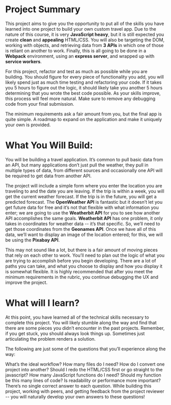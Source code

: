 # Project Summary

This project aims to give you the opportunity to put all of the skills you have
learned into one project to build your own custom travel app. Due to the nature
of this course, it is very **JavaScript heavy**, but it is still expected you
create **clean** and **appealing** HTML/CSS. You will also be targeting the DOM,
working with objects, and retrieving data from **3 APIs** in which one of those is
reliant on another to work. Finally, this is all going to be done in a **Webpack**
environment, using an **express server**, and wrapped up with **service workers**.

For this project, refactor and test as much as possible while you are building.
You should figure for every piece of functionality you add, you will likely
spend just as much time testing and refactoring your code. If it takes you 5
hours to figure out the logic, it should likely take you another 5 hours
determining that you wrote the best code possible. As your skills improve, this
process will feel more natural. Make sure to remove any debugging code from
your final submission.

The minimum requirements ask a fair amount from you, but the final app is quite
simple. A roadmap to expand on the application and make it uniquely your own is
provided.

# What You Will Build:

You will be building a travel application. It’s common to pull basic data from
an API, but many applications don’t just pull the weather, they pull in
multiple types of data, from different sources and occasionally one API will be
required to get data from another API.

The project will include a simple form where you enter the location you are
traveling to and the date you are leaving. If the trip is within a week, you
will get the current weather forecast. If the trip is in the future, you will
get a predicted forecast. The **OpenWeather API** is fantastic but it doesn’t let
you get future data for free and it’s not that flexible with what information
you enter; we are going to use the **Weatherbit API** for you to see how another
API accomplishes the same goals. **Weatherbit API** has one problem, it only takes
in coordinates for weather data -- it’s that specific. So, we’ll need to get
those coordinates from the **Geonames API**. Once we have all of this data, we’ll
want to display an image of the location entered; for this, we will be using
the **Pixabay API**.

This may not sound like a lot, but there is a fair amount of moving pieces that
rely on each other to work. You’ll need to plan out the logic of what you are
trying to accomplish before you begin developing. There are a lot of paths you
can take, and what you choose to display and how you display it is somewhat
flexible. It is highly recommended that after you meet the minimum requirements
in the rubric, you continue debugging the UX and improve the project.

# What will I learn?

At this point, you have learned all of the technical skills necessary to
complete this project. You will likely stumble along the way and find that
there are some pieces you didn’t encounter in the past projects. Remember, if
you get stuck, you should always look things up. Sometimes just articulating
the problem renders a solution.

The following are just some of the questions that you’ll experience along the way:

What’s the ideal workflow?
How many files do I need?
How do I convert one project into another?
Should I redo the HTML/CSS first or go straight to the javascript?
How many JavaScript functions do I need?
Should my function be this many lines of code?
Is readability or performance more important?
There’s no single correct answer to each question. While building this project, working with peers, and getting feedback from the project reviewer -- you will naturally develop your own answers to these questions!

